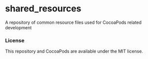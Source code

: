 # shared_resources

A repository of common resource files used for CocoaPods related development

### License

This repository and CocoaPods are available under the MIT license.


